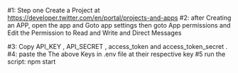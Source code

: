 #1: Step one Create a Project at https://developer.twitter.com/en/portal/projects-and-apps
#2: after Creating an APP, open the app and Goto app settings then goto App permissions and Edit the Permission to
Read and Write and Direct Messages

#3: Copy API_KEY , API_SECRET , access_token and access_token_secret .
#4: paste the The above Keys in .env file at their respective key
#5 run the script: npm start
